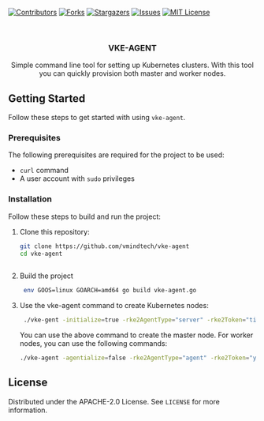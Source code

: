 <a name="readme-top"></a>

[![Contributors][contributors-shield]][contributors-url]
[![Forks][forks-shield]][forks-url]
[![Stargazers][stars-shield]][stars-url]
[![Issues][issues-shield]][issues-url]
[![MIT License][license-shield]][license-url]



<!-- PROJECT LOGO -->
<br />
<div align="center">

  <h3 align="center">VKE-AGENT</h3>

  <p align="center">
    Simple command line tool for setting up Kubernetes clusters. With this tool you can quickly provision both master and worker nodes.
    <br />
  </p>
</div>

## Getting Started

Follow these steps to get started with using `vke-agent`.

### Prerequisites

The following prerequisites are required for the project to be used:

- `curl` command
- A user account with `sudo` privileges

### Installation

Follow these steps to build and run the project:

1. Clone this repository:

   ```bash
   git clone https://github.com/vmindtech/vke-agent
   cd vke-agent
  

2. Build the project
   ```bash
    env GOOS=linux GOARCH=amd64 go build vke-agent.go
    ```
3. Use the vke-agent command to create Kubernetes nodes:
   ```bash
    ./vke-gent -initialize=true -rke2AgentType="server" -rke2Token="tiNI9s62On77H05Y6vsWtVkcZW7el7TfU2z=gwRJt" -serverAddress="LB-ADDRESS" -kubeversion="v1.28.2+rke2r1"  -tlsSan="LB-ADDRESS"
    ```
   You can use the above command to create the master node. For worker nodes, you can use the following commands:
      ```bash
    ./vke-agent -agentialize=false -rke2AgentType="agent" -rke2Token="your-token" -serverAddress="https://your-adress:9345" -kubeversion="v1.28.2+rke2r1"  -tlsSan="your-loadbalancer-adress"

    ```

<!-- LICENSE -->
## License

Distributed under the APACHE-2.0 License. See `LICENSE` for more information.


[contributors-shield]: https://img.shields.io/github/contributors/vmindtech/vke-agent?style=for-the-badge
[contributors-url]: https://github.com/vmindtech/vke-agent/graphs/contributors
[forks-shield]: https://img.shields.io/github/forks/vmindtech/vke-agent?style=for-the-badge
[forks-url]: https://github.com/vmindtech/vke-agent/network/members
[stars-shield]: https://img.shields.io/github/stars/vmindtech/vke-agent?style=for-the-badge
[stars-url]: https://github.com/vmindtech/vke-agent/stargazers
[issues-shield]: https://img.shields.io/github/issues/vmindtech/vke-agent?style=for-the-badge
[issues-url]: https://github.com/vmindtech/vke-agent/issues
[license-shield]: https://img.shields.io/github/license/vmindtech/vke-agent?style=for-the-badge
[license-url]: https://github.com/vmindtech/vke-agent/blob/main/LICENSE